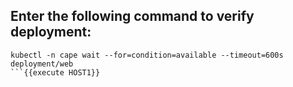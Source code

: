 ## Enter the following command to verify deployment:

```
kubectl -n cape wait --for=condition=available --timeout=600s deployment/web
```{{execute HOST1}}



